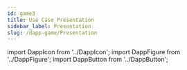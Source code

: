 ```yaml
---
id: game3
title: Use Case Presentation
sidebar_label: Presentation
slug: /dapp-game/Presentation
---
```


import DappIcon from '../DappIcon';
import DappFigure from '../DappFigure';
import DappButton from '../DappButton';
